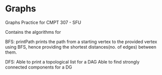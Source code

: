 # Graphs
Graphs Practice for CMPT 307 - SFU

Contains the algorithms for 

BFS:
printPath prints the path from a starting vertex to the provided vertex using BFS, hence providing the shortest distances(no. of edges) between them.



DFS:
Able to print a topological list for a DAG
Able to find strongly connected components for a DG
